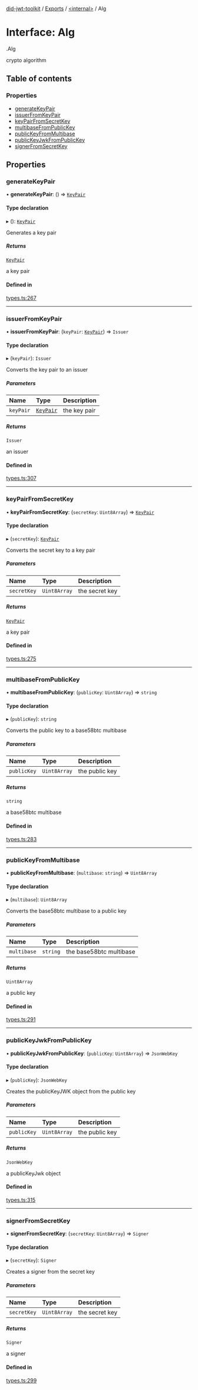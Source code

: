 [did-jwt-toolkit](../README.md) / [Exports](../modules.md) / [<internal\>](../modules/internal_.md) / Alg

# Interface: Alg

[<internal>](../modules/internal_.md).Alg

crypto algorithm

## Table of contents

### Properties

- [generateKeyPair](internal_.Alg.md#generatekeypair)
- [issuerFromKeyPair](internal_.Alg.md#issuerfromkeypair)
- [keyPairFromSecretKey](internal_.Alg.md#keypairfromsecretkey)
- [multibaseFromPublicKey](internal_.Alg.md#multibasefrompublickey)
- [publicKeyFromMultibase](internal_.Alg.md#publickeyfrommultibase)
- [publicKeyJwkFromPublicKey](internal_.Alg.md#publickeyjwkfrompublickey)
- [signerFromSecretKey](internal_.Alg.md#signerfromsecretkey)

## Properties

### generateKeyPair

• **generateKeyPair**: () => [`KeyPair`](../modules/internal_.md#keypair)

#### Type declaration

▸ (): [`KeyPair`](../modules/internal_.md#keypair)

Generates a key pair

##### Returns

[`KeyPair`](../modules/internal_.md#keypair)

a key pair

#### Defined in

[types.ts:267](https://github.com/higayasuo/did-jwt-toolkit/blob/0e3be2d/src/types.ts#L267)

___

### issuerFromKeyPair

• **issuerFromKeyPair**: (`keyPair`: [`KeyPair`](../modules/internal_.md#keypair)) => `Issuer`

#### Type declaration

▸ (`keyPair`): `Issuer`

Converts the key pair to an issuer

##### Parameters

| Name | Type | Description |
| :------ | :------ | :------ |
| `keyPair` | [`KeyPair`](../modules/internal_.md#keypair) | the key pair |

##### Returns

`Issuer`

an issuer

#### Defined in

[types.ts:307](https://github.com/higayasuo/did-jwt-toolkit/blob/0e3be2d/src/types.ts#L307)

___

### keyPairFromSecretKey

• **keyPairFromSecretKey**: (`secretKey`: `Uint8Array`) => [`KeyPair`](../modules/internal_.md#keypair)

#### Type declaration

▸ (`secretKey`): [`KeyPair`](../modules/internal_.md#keypair)

Converts the secret key to a key pair

##### Parameters

| Name | Type | Description |
| :------ | :------ | :------ |
| `secretKey` | `Uint8Array` | the secret key |

##### Returns

[`KeyPair`](../modules/internal_.md#keypair)

a key pair

#### Defined in

[types.ts:275](https://github.com/higayasuo/did-jwt-toolkit/blob/0e3be2d/src/types.ts#L275)

___

### multibaseFromPublicKey

• **multibaseFromPublicKey**: (`publicKey`: `Uint8Array`) => `string`

#### Type declaration

▸ (`publicKey`): `string`

Converts the public key to a base58btc multibase

##### Parameters

| Name | Type | Description |
| :------ | :------ | :------ |
| `publicKey` | `Uint8Array` | the public key |

##### Returns

`string`

a base58btc multibase

#### Defined in

[types.ts:283](https://github.com/higayasuo/did-jwt-toolkit/blob/0e3be2d/src/types.ts#L283)

___

### publicKeyFromMultibase

• **publicKeyFromMultibase**: (`multibase`: `string`) => `Uint8Array`

#### Type declaration

▸ (`multibase`): `Uint8Array`

Converts the base58btc multibase to a public key

##### Parameters

| Name | Type | Description |
| :------ | :------ | :------ |
| `multibase` | `string` | the base58btc multibase |

##### Returns

`Uint8Array`

a public key

#### Defined in

[types.ts:291](https://github.com/higayasuo/did-jwt-toolkit/blob/0e3be2d/src/types.ts#L291)

___

### publicKeyJwkFromPublicKey

• **publicKeyJwkFromPublicKey**: (`publicKey`: `Uint8Array`) => `JsonWebKey`

#### Type declaration

▸ (`publicKey`): `JsonWebKey`

Creates the publicKeyJWK object from the public key

##### Parameters

| Name | Type | Description |
| :------ | :------ | :------ |
| `publicKey` | `Uint8Array` | the public key |

##### Returns

`JsonWebKey`

a publicKeyJwk object

#### Defined in

[types.ts:315](https://github.com/higayasuo/did-jwt-toolkit/blob/0e3be2d/src/types.ts#L315)

___

### signerFromSecretKey

• **signerFromSecretKey**: (`secretKey`: `Uint8Array`) => `Signer`

#### Type declaration

▸ (`secretKey`): `Signer`

Creates a signer from the secret key

##### Parameters

| Name | Type | Description |
| :------ | :------ | :------ |
| `secretKey` | `Uint8Array` | the secret key |

##### Returns

`Signer`

a signer

#### Defined in

[types.ts:299](https://github.com/higayasuo/did-jwt-toolkit/blob/0e3be2d/src/types.ts#L299)
